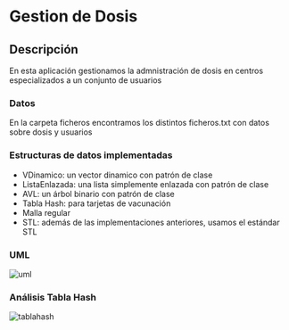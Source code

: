 # Gestion de Dosis

## Descripción

En esta aplicación gestionamos la admnistración de dosis en centros especializados a un conjunto de usuarios

### Datos

En la carpeta ficheros encontramos los distintos ficheros.txt con datos sobre dosis y usuarios

### Estructuras de datos implementadas

- VDinamico: un vector dinamico con patrón de clase
- ListaEnlazada: una lista simplemente enlazada con patrón de clase
- AVL: un árbol binario con patrón de clase
- Tabla Hash: para tarjetas de vacunación
- Malla regular
- STL: además de las implementaciones anteriores, usamos el estándar STL

### UML

![uml](https://user-images.githubusercontent.com/49394226/143212698-01961d9f-0d8a-4c9c-b94c-f5a35d7f089d.png)

### Análisis Tabla Hash
![tablahash](https://user-images.githubusercontent.com/49394226/143878920-f2e7547a-94ba-4f64-8c46-c4e63bf35c09.png)
